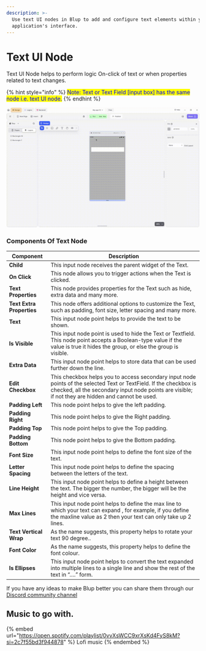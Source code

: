 ```yaml
---
description: >-
  Use text UI nodes in Blup to add and configure text elements within your
  application's interface.
---
```


# Text UI Node

Text UI Node helps to perform logic On-click of text or when properties related to text changes.

{% hint style="info" %}
<mark style="color:blue;">Note: Text or Text Field \[input box] has the same node i.e. text UI node.</mark>
{% endhint %}

![](../../../.gitbook/assets/text-.gif)

### Components Of Text Node

| Component                 | Description                                                                                                                                                                                                              |
| ------------------------- | ------------------------------------------------------------------------------------------------------------------------------------------------------------------------------------------------------------------------ |
| **Child**                 | This input node receives the parent widget of the Text.                                                                                                                                                                  |
| **On Click**              | This node allows you to trigger actions when the Text is clicked.                                                                                                                                                        |
| **Text Properties**       | This node provides properties for the Text such as hide, extra data and many more.                                                                                                                                       |
| **Text Extra Properties** | This node offers additional options to customize the Text, such as padding, font size, letter spacing and many more.                                                                                                     |
| **Text**                  | This input node point helps to provide the text to be shown.                                                                                                                                                             |
| **Is Visible**            | This input node point is used to hide the Text or Textfield. This node point accepts a Boolean-type value if the value is true it hides the group, or else the group is visible.                                         |
| **Extra Data**            | This input node point helps to store data that can be used further down the line.                                                                                                                                        |
| **Edit Checkbox**         | This checkbox helps you to access secondary input node points of the selected Text or TextField. If the checkbox is checked, all the secondary input node points are visible; if not they are hidden and cannot be used. |
| **Padding Left**          | This node point helps to give the left padding.                                                                                                                                                                          |
| **Padding Right**         | This node point helps to give the Right padding.                                                                                                                                                                         |
| **Padding Top**           | This node point helps to give the Top padding.                                                                                                                                                                           |
| **Padding Bottom**        | This node point helps to give the Bottom padding.                                                                                                                                                                        |
| **Font Size**             | This input node point helps to define the font size of the text.                                                                                                                                                         |
| **Letter Spacing**        | This input node point helps to define the spacing between the letters of the text.                                                                                                                                       |
| **Line Height**           | This input node point helps to define a height between the text. The bigger the number, the bigger will be the height and vice versa.                                                                                    |
| **Max Lines**             | This input node point helps to define the max line to which your text can expand , for example, if you define the maxline value as 2 then your text can only take up 2 lines.                                            |
| **Text Vertical Wrap**    | As the name suggests, this property helps to rotate your text 90 degree..                                                                                                                                                |
| **Font Color**            | As the name suggests, this property helps to define the font colour.                                                                                                                                                     |
| **Is Ellipses**           | This input node point helps to convert the text expanded into multiple lines to a single line and show the rest of the text in “….” form.                                                                                |

If you have any ideas to make Blup better you can share them through our [Discord community channel](https://discord.com/channels/940632966093234176/965313562425823303)

## Music to go with.

{% embed url="https://open.spotify.com/playlist/0vvXsWCC9xrXsKd4FyS8kM?si=2c7f55bd3f944878" %}
Lofi music
{% endembed %}
